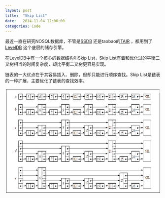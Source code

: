 ```yaml
---
layout: post
title:  "Skip List"
date:   2014-11-04 12:00:00
categories: Code
---
```


最近一直在研究NOSQL数据库，不管是[SSDB](http://ssdb.io/) 还是taobao的[TAIR](http://tair.taobao.org/) ，都用到了[LevelDB](http://code.google.com/p/leveldb/) 这个底层的储存引擎。

在LevelDB中有一个核心的数据结构叫Skip List，Skip List有着和优化过的平衡二叉树相当的时间复杂度，却比平衡二叉树更容易实现。

链表的一大优点在于其容易插入、删除，但却只能进行顺序查找。Skip List是链表的一种扩展，主要优化了链表的查找效率。

<img src="/images/skiplist.png" width="673px" height="343px" />



